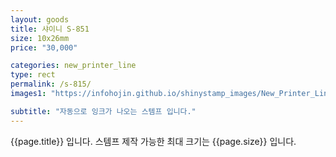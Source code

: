 ```yaml
---
layout: goods
title: 샤이니 S-851
size: 10x26mm
price: "30,000"

categories: new_printer_line
type: rect
permalink: /s-815/
images1: "https://infohojin.github.io/shinystamp_images/New_Printer_Line/S-815/S-815_1.jpg"

subtitle: "자동으로 잉크가 나오는 스템프 입니다."
---
```


{{page.title}} 입니다. 스템프 제작 가능한 최대 크기는 {{page.size}} 입니다. 
